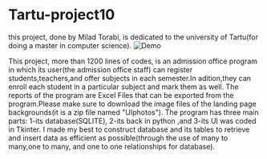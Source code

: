 # Tartu-project10
this project, done by Milad Torabi, is dedicated to the university of Tartu(for doing a master in computer science).
![Demo](https://github.com/miladtorabi65/Tartu-project10/blob/0779d7b8f9a1e0d7d623a2f72066f5b6001a5b45/Tartu%20-%20Run.gif)

This project, more than 1200 lines of codes, is an admission office program in which its user(the admission office staff) can register students,teachers,and offer subjects in each semester.In adition,they can enroll each student in a particular subject and mark them as well. The reports of the program are Excel Files that can be  exported from the program.Please make sure to download the image files of the landing page backgrounds(it is a zip file named "UIphotos"). The program has three main parts: 1-its database(SQLITE), 2-its back in python ,and 3-its UI was coded in Tkinter. I made my best to construct database and its tables to retrieve and insert data as efficient as possible(through the use of many to many,one to many, and one to one relationships for database).
